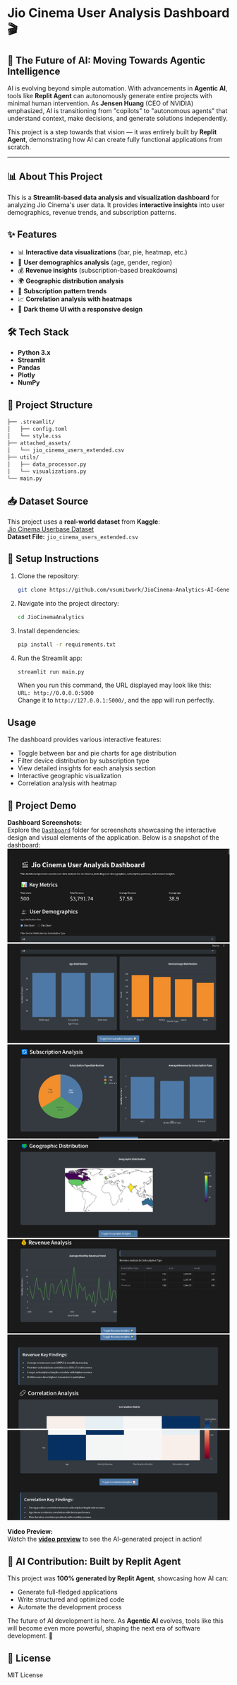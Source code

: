 # Jio Cinema User Analysis Dashboard 🎬

## 🚀 The Future of AI: Moving Towards Agentic Intelligence

AI is evolving beyond simple automation. With advancements in **Agentic AI**, tools like **Replit Agent** can autonomously generate entire projects with minimal human intervention. As **Jensen Huang** (CEO of NVIDIA) emphasized, AI is transitioning from "copilots" to "autonomous agents" that understand context, make decisions, and generate solutions independently.

This project is a step towards that vision — it was entirely built by **Replit Agent**, demonstrating how AI can create fully functional applications from scratch.

---

## 📊 About This Project
This is a **Streamlit-based data analysis and visualization dashboard** for analyzing Jio Cinema's user data. It provides **interactive insights** into user demographics, revenue trends, and subscription patterns.

## ✨ Features
- 📊 **Interactive data visualizations** (bar, pie, heatmap, etc.)
- 👥 **User demographics analysis** (age, gender, region)
- 💰 **Revenue insights** (subscription-based breakdowns)
- 🌍 **Geographic distribution analysis**
- 🔄 **Subscription pattern trends**
- 📈 **Correlation analysis with heatmaps**
- 🎨 **Dark theme UI with a responsive design**

## 🛠 Tech Stack
- **Python 3.x**
- **Streamlit**
- **Pandas**
- **Plotly**
- **NumPy**

## 📂 Project Structure
```
├── .streamlit/
│   ├── config.toml
│   └── style.css
├── attached_assets/
│   └── jio_cinema_users_extended.csv
├── utils/
│   ├── data_processor.py
│   └── visualizations.py
└── main.py
```

## 📥 Dataset Source
This project uses a **real-world dataset** from **Kaggle**:  
[Jio Cinema Userbase Dataset](https://www.kaggle.com/datasets/nitingoyal8/jio-cinema-userbase-dataset?resource=download)  
**Dataset File:** `jio_cinema_users_extended.csv`

## 🚀 Setup Instructions
1. Clone the repository:
   ```bash
   git clone https://github.com/vsumitwork/JioCinema-Analytics-AI-Generated.git
   ```
2. Navigate into the project directory:
   ```bash
   cd JioCinemaAnalytics
   ```
3. Install dependencies:
   ```bash
   pip install -r requirements.txt
   ```
4. Run the Streamlit app:
   ```bash
   streamlit run main.py
   ```
   When you run this command, the URL displayed may look like this:  
   `URL: http://0.0.0.0:5000`  
   Change it to `http://127.0.0.1:5000/`, and the app will run perfectly.

## Usage

The dashboard provides various interactive features:
- Toggle between bar and pie charts for age distribution
- Filter device distribution by subscription type
- View detailed insights for each analysis section
- Interactive geographic visualization
- Correlation analysis with heatmap

## 🎥 Project Demo

**Dashboard Screenshots:**  
Explore the [`Dashboard`](Dashboard/) folder for screenshots showcasing the interactive design and visual elements of the application.
Below is a snapshot of the dashboard:
![Dashboard Screenshot](Dashboard/Dashboard1.png)
![Dashboard Screenshot](Dashboard/Dashboard2.png)
![Dashboard Screenshot](Dashboard/Dashboard3.png)
![Dashboard Screenshot](Dashboard/Dashboard4.png)
![Dashboard Screenshot](Dashboard/Dashboard5.png)
![Dashboard Screenshot](Dashboard/Dashboard6.png)
![Dashboard Screenshot](Dashboard/Dashboard7.png)

**Video Preview:**  
Watch the [**video preview**](preview.mp4) to see the AI-generated project in action!

## 🤖 AI Contribution: Built by Replit Agent
This project was **100% generated by Replit Agent**, showcasing how AI can:
- Generate full-fledged applications
- Write structured and optimized code
- Automate the development process

The future of AI development is here. As **Agentic AI** evolves, tools like this will become even more powerful, shaping the next era of software development. 🚀

## 📜 License
MIT License

